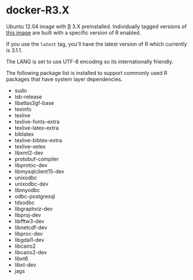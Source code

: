 docker-R3.X
===========

Ubuntu 12.04 image with [R](http://www.r-project.org/) 3.X preinstalled. Individually tagged versions of [this image](https://registry.hub.docker.com/u/cbarraford/r3x/) are built with a specific version of R enabled.

If you use the `latest` tag, you'll have the latest version of R which currently is 3.1.1.

The LANG is set to use UTF-8 encoding so its internationally friendly.

The following package list is installed to support commonly used R packages that have system layer dependencies.
 * sudo
 * lsb-release
 * libatlas3gf-base
 * texinfo
 * texlive
 * texlive-fonts-extra
 * texlive-latex-extra
 * biblatex
 * texlive-bibtex-extra
 * texlive-xetex
 * libxml2-dev
 * protobuf-compiler
 * libprotoc-dev
 * libmysqlclient15-dev
 * unixodbc
 * unixodbc-dev
 * libmyodbc
 * odbc-postgresql
 * tdsodbc
 * libgraphviz-dev
 * libproj-dev
 * libfftw3-dev
 * libnetcdf-dev
 * libproc-dev
 * libgdal1-dev
 * libcairo2
 * libcairo2-dev
 * libxt6
 * libxt-dev
 * jags
